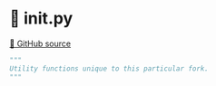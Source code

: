 # 🐍 __init__.py

[🐙 GitHub source](https://github.com/ethereum/execution-specs/blob/c5415056a4a7066906f67c203ec5364a9de8e017/src/ethereum/istanbul/utils/__init__.py)

```python
"""
Utility functions unique to this particular fork.
"""
```
